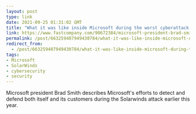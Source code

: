 ```yaml
---
layout: post
type: link
date: 2021-09-25 01:31:02 GMT
title: "What it was like inside Microsoft during the worst cyberattack in history"
link: https://www.fastcompany.com/90672384/microsoft-president-brad-smith-solarwinds-exclusive
permalink: /post/663259407949430784/what-it-was-like-inside-microsoft-during-the-worst
redirect_from: 
  - /post/663259407949430784/what-it-was-like-inside-microsoft-during-the-worst
tags:
- Microsoft
- SolarWinds
- cybersecurity
- security
---
```

<p>Microsoft president Brad Smith describes Microsoft's efforts to detect and defend both itself and its customers during the Solarwinds attack earlier this year.</blockuqote>